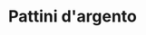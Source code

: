 ---
layout: post
title: Pattini d'argento
director: Michail Lokšin
year: 2020
cover: https://images.mubicdn.net/images/film/277137/cache-581483-1598628789/image-w1280.jpg
---
